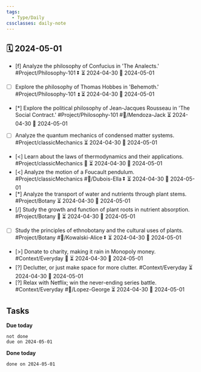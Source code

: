 ```yaml
---
tags:
  - Type/Daily
cssclasses: daily-note
---
```


## 🗓️ 2024-05-01

- [f] Analyze the philosophy of Confucius in 'The Analects.' #Project/Philosophy-101 ⏬ ⏳ 2024-04-30 📅 2024-05-01
- [ ] Explore the philosophy of Thomas Hobbes in 'Behemoth.' #Project/Philosophy-101 ⏫ ⏳ 2024-04-30 📅 2024-05-01
- [*] Explore the political philosophy of Jean-Jacques Rousseau in 'The Social Contract.' #Project/Philosophy-101 #👤/Mendoza-Jack ⏳ 2024-04-30 📅 2024-05-01
- [ ] Analyze the quantum mechanics of condensed matter systems. #Project/classicMechanics ⏳ 2024-04-30 📅 2024-05-01
- [<] Learn about the laws of thermodynamics and their applications. #Project/classicMechanics 🔽 ⏳ 2024-04-30 📅 2024-05-01
- [<] Analyze the motion of a Foucault pendulum. #Project/classicMechanics #👤/Dubois-Ella ⏬ ⏳ 2024-04-30 📅 2024-05-01
- [*] Analyze the transport of water and nutrients through plant stems. #Project/Botany ⏳ 2024-04-30 📅 2024-05-01
- [/] Study the growth and function of plant roots in nutrient absorption. #Project/Botany 🔺 ⏳ 2024-04-30 📅 2024-05-01
- [ ] Study the principles of ethnobotany and the cultural uses of plants. #Project/Botany #👤/Kowalski-Alice ⏬ ⏳ 2024-04-30 📅 2024-05-01
- [>] Donate to charity, making it rain in Monopoly money. #Context/Everyday 🔼 ⏳ 2024-04-30 📅 2024-05-01
- [?] Declutter, or just make space for more clutter. #Context/Everyday ⏳ 2024-04-30 📅 2024-05-01
- [?] Relax with Netflix; win the never-ending series battle. #Context/Everyday #👤/Lopez-George ⏳ 2024-04-30 📅 2024-05-01

## Tasks

**Due today**

```tasks
not done
due on 2024-05-01
```

**Done today**

```tasks
done on 2024-05-01
```
            